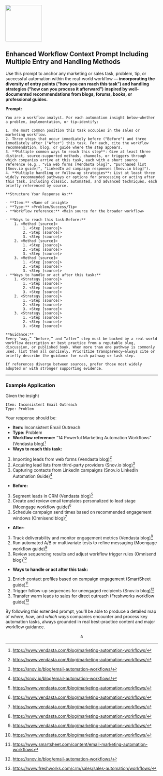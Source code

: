 <img src="https://r2cdn.perplexity.ai/pplx-full-logo-primary-dark%402x.png" class="logo" width="120"/>

## Enhanced Workflow Context Prompt Including Multiple Entry and Handling Methods

Use this prompt to anchor any marketing or sales task, problem, tip, or successful automation within the real-world workflow **— incorporating the diversity of entry points (“how you can reach this task”) and handling strategies (“how can you process it afterward”) inspired by well-documented recommendations from blogs, forums, books, or professional guides.**

**Prompt:**

```
You are a workflow analyst. For each automation insight below—whether a problem, implementation, or tip—identify:

1. The most common position this task occupies in the sales or marketing workflow.
2. Three steps that occur immediately before ("Before") and three immediately after ("After") this task. For each, cite the workflow recommendation, blog, or guide where the step appears.
3. **Multiple common ways to reach this step**: Give at least three distinct, source-supported methods, channels, or triggers through which companies arrive at this task, each with a short source reference (e.g., "via web forms [Vendasta blog]", "purchased list [Snov.io guide]", "LinkedIn ad campaign responses [Snov.io blog]").
4. **Multiple handling or follow-up strategies**: List at least three widely recommended pathways or options for processing or acting after this task, including classic, automated, and advanced techniques, each briefly referenced by source.

**Structure Your Response As:**

- **Item:** <Name of insight>
- **Type:** <Problem/Success/Tip>
- **Workflow reference:** <Main source for the broader workflow>

- **Ways to reach this task:Before:**
    1. <Method [source]>
        1. <Step [source]>
        2. <Step [source]>
        3. <Step [source]>
    2. <Method [source]>
        1. <Step [source]>
        2. <Step [source]>
        3. <Step [source]>
    3. <Method [source]>
        1. <Step [source]>
        2. <Step [source]>
        3. <Step [source]>
- **Ways to handle or act after this task:**
    1. <Strategy [source]>
        1. <Step [source]>
        2. <Step [source]>
        3. <Step [source]>
    2. <Strategy [source]>
        1. <Step [source]>
        2. <Step [source]>
        3. <Step [source]>
    3. <Strategy [source]>
        1. <Step [source]>
        2. <Step [source]>
        3. <Step [source]>

**Guidance:**  
Every “way,” “before,” and “after” step must be backed by a real-world workflow description or best practice from a reputable blog, discussion, or published book. When more than one pathway is commonly used, list them all concisely. Prioritize transparency—always cite or briefly describe the guidance for each pathway or task step.

If references diverge between sources, prefer those most widely adopted or with stronger supporting evidence.
```


---

### Example Application

Given the insight

```
Item: Inconsistent Email Outreach  
Type: Problem  
```

Your response should be:

- **Item:** Inconsistent Email Outreach
- **Type:** Problem
- **Workflow reference:** "14 Powerful Marketing Automation Workflows" (Vendasta blog)[^1]
- **Ways to reach this task:**

1. Importing leads from web forms (Vendasta blog)[^1]
2. Acquiring lead lists from third-party providers (Snov.io blog)[^2]
3. Capturing contacts from LinkedIn campaigns (Snov.io LinkedIn Automation Guide)[^2]
- **Before:**

1. Segment leads in CRM (Vendasta blog)[^1]
2. Create and review email templates personalized to lead stage (Moengage workflow guide)[^1]
3. Schedule campaign send times based on recommended engagement windows (Omnisend blog)[^1]
- **After:**

1. Track deliverability and monitor engagement metrics (Vendasta blog)[^1]
2. Run automated A/B or multivariate tests to refine messaging (Moengage workflow guide)[^1]
3. Review sequencing results and adjust workflow trigger rules (Omnisend blog)[^1]
- **Ways to handle or act after this task:**

1. Enrich contact profiles based on campaign engagement (SmartSheet guide)[^3]
2. Trigger follow-up sequences for unengaged recipients (Snov.io blog)[^2]
3. Transfer warm leads to sales for direct outreach (Freshworks workflow guide)[^4]

By following this extended prompt, you'll be able to produce a detailed map of *where*, *how*, and *which ways* companies encounter and process key automation tasks, always grounded in real best-practice content and major workflow guidance.

<div style="text-align: center">⁂</div>

[^1]: https://www.vendasta.com/blog/marketing-automation-workflows/

[^2]: https://snov.io/blog/email-automation-workflows/

[^3]: https://www.smartsheet.com/content/email-marketing-automation-workflows

[^4]: https://www.freshworks.com/crm/sales/sales-automation/workflows/

[^5]: https://useinsider.com/marketing-automation-workflows/

[^6]: https://encharge.io/sales-automation-processes/

[^7]: https://www.kaspr.io/blog/sales-workflow-automation

[^8]: https://www.entrepreneur.com/growing-a-business/3-tasks-you-must-do-after-sending-a-marketing-campaign/313317

[^9]: https://www.salesforge.ai/blog/sales-workflow-automation

[^10]: https://www.leadsquared.com/learn/sales/workflow-automation/

[^11]: https://ontraport.com/blog/marketing-automation/take-charge-of-your-marketing-campaigns-with-these-seven-habits/

[^12]: https://clevertap.com/blog/email-automation-workflows/

[^13]: https://kissflow.com/workflow/workflow-automation/sales-process-automation-workflow-guide/

[^14]: https://www.linkedin.com/pulse/how-actually-finish-marketing-projects-youve-started-brian-honigman

[^15]: https://saleson.co.in/blogs/How-workflow-automation-enhances-team-collaboration-in-sales.html

[^16]: https://www.teamwork.com/blog/marketing-project-management/

[^17]: https://www.corefactors.ai/blogs/sales-workflow-automation

[^18]: https://rockcontent.com/blog/how-to-delegate-marketing-tasks/

[^19]: https://www.retainful.com/blog/marketing-automation-workflow

[^20]: https://overit.com/blog/7-sales-automation-workflows-you-need-to-be-using/

